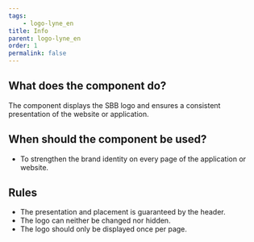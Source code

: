 ```yaml
---
tags: 
    - logo-lyne_en
title: Info
parent: logo-lyne_en
order: 1
permalink: false
---
```


## What does the component do?
The component displays the SBB logo and ensures a consistent presentation of the website or application.

## When should the component be used?
* To strengthen the brand identity on every page of the application or website.

## Rules
* The presentation and placement is guaranteed by the header.
* The logo can neither be changed nor hidden.
* The logo should only be displayed once per page.